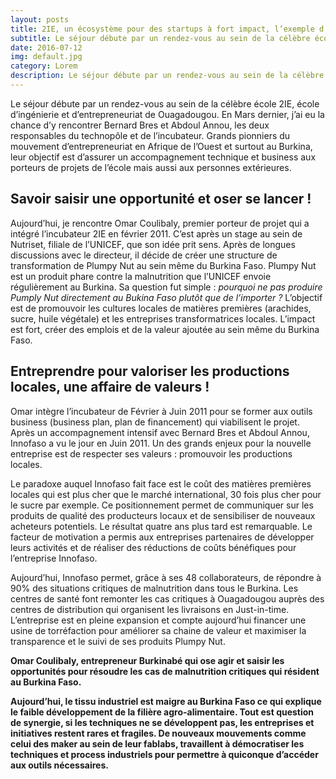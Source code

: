 ```yaml
---
layout: posts
title: 2IE, un écosystème pour des startups à fort impact, l’exemple d’Innofaso
subtitle: Le séjour débute par un rendez-vous au sein de la célèbre école 2IE, école d’ingénierie et d’entrepreneuriat de Ouagadougou.
date: 2016-07-12
img: default.jpg
category: Lorem
description: Le séjour débute par un rendez-vous au sein de la célèbre école 2IE, école d’ingénierie et d’entrepreneuriat de Ouagadougou.
---
```


Le séjour débute par un rendez-vous au sein de la célèbre école 2IE, école d’ingénierie et d’entrepreneuriat de Ouagadougou. En Mars dernier, j’ai eu la chance d’y rencontrer Bernard Bres et Abdoul Annou, les deux responsables du technopôle et de l’incubateur. Grands pionniers du mouvement d’entrepreneuriat en Afrique de l’Ouest et surtout au Burkina, leur objectif est d’assurer un accompagnement technique et business aux porteurs de projets de l’école mais aussi aux personnes extérieures.

## Savoir saisir une opportunité et oser se lancer !
Aujourd’hui, je rencontre Omar Coulibaly, premier porteur de projet qui a intégré l’incubateur 2IE en février 2011. C’est après un stage au sein de Nutriset, filiale de l’UNICEF, que son idée prit sens. Après de longues discussions avec le directeur, il décide de créer une structure de transformation de Plumpy Nut au sein même du Burkina Faso. Plumpy Nut est un produit phare contre la malnutrition que l’UNICEF envoie régulièrement au Burkina. Sa question fut simple : _pourquoi ne pas produire Pumply Nut directement au Bukina Faso plutôt que de l’importer ?_ L’objectif est de promouvoir les cultures locales de matières premières (arachides, sucre, huile végétale) et les entreprises transformatrices locales. L’impact est fort, créer des emplois et de la valeur ajoutée au sein même du Burkina Faso.

## Entreprendre pour valoriser les productions locales, une affaire de valeurs !
Omar intègre l’incubateur de Février à Juin 2011 pour se former aux outils business (business plan, plan de financement) qui viabilisent le projet. Après un accompagnement intensif avec Bernard Bres et Abdoul Annou, Innofaso a vu le jour en Juin 2011. Un des grands enjeux pour la nouvelle entreprise est de respecter ses valeurs : promouvoir les productions locales.

Le paradoxe auquel Innofaso fait face est le coût des matières premières locales qui est plus cher que le marché international, 30 fois plus cher pour le sucre par exemple. Ce positionnement permet de communiquer sur les produits de qualité des producteurs locaux et de sensibiliser de nouveaux acheteurs potentiels.
Le résultat quatre ans plus tard est remarquable. Le facteur de motivation a permis aux entreprises partenaires de développer leurs activités et de réaliser des réductions de coûts bénéfiques pour l’entreprise Innofaso.

Aujourd’hui, Innofaso permet, grâce à ses 48 collaborateurs, de répondre à 90% des situations critiques de malnutrition dans tous le Burkina. Les centres de santé font remonter les cas critiques à Ouagadougou auprès des centres de distribution qui organisent les livraisons en Just-in-time.
L’entreprise est en pleine expansion et compte aujourd’hui financer une usine de torréfaction pour améliorer sa chaine de valeur et maximiser la transparence et le suivi de ses produits Plumpy Nut.

__Omar Coulibaly, entrepreneur Burkinabé qui ose agir et saisir les opportunités pour résoudre les cas de malnutrition critiques qui résident au Burkina Faso.__

__Aujourd’hui, le tissu industriel est maigre au Burkina Faso ce qui explique le faible développement de la filière agro-alimentaire. Tout est question de synergie, si les techniques ne se développent pas, les entreprises et initiatives restent rares et fragiles. De nouveaux mouvements comme celui des maker au sein de leur fablabs, travaillent à démocratiser les techniques et process  industriels pour permettre à quiconque d’accéder aux outils nécessaires.__
